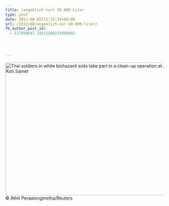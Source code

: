 ```yaml
---
title: (angeblich nur) 50.000 Liter
type: post
date: 2013-08-02T15:15:14+00:00
url: /2013/08/angeblich-nur-50-000-liter/
fb_author_post_id:
  - 517050641_10151568231900642




---
```

<div class="media image">
  <img src="https://assets.samui-samui.de/2013/08/10-Reuters-mecom-00016016582096-HighRes-640x422.jpg" alt="Thai soldiers in white biohazard suits take part in a clean-up operation at Ao Prao Beach on Koh Samet" width="640" height="422" class="aligncenter size-medium wp-image-2407" srcset="/wp-content/uploads/2013/08/10-Reuters-mecom-00016016582096-HighRes-640x422.jpg 640w, /wp-content/uploads/2013/08/10-Reuters-mecom-00016016582096-HighRes.jpg 940w" sizes="(max-width: 640px) 100vw, 640px" /><span>© Athit Perawongmetha/Reuters</span>
</div>
